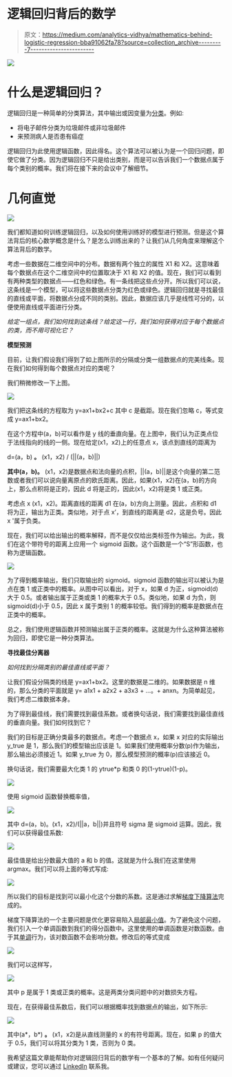# 逻辑回归背后的数学

> 原文：<https://medium.com/analytics-vidhya/mathematics-behind-logistic-regression-bba91062fa78?source=collection_archive---------7----------------------->

![](img/e6119434022f523a162fffe547a69d0d.png)

# 什么是逻辑回归？

逻辑回归是一种简单的分类算法，其中输出或因变量为[分类](https://en.wikipedia.org/wiki/Categorical_variable)。例如:

*   将电子邮件分类为垃圾邮件或非垃圾邮件
*   来预测病人是否患有癌症

逻辑回归为此使用逻辑函数，因此得名。这个算法可以被认为是一个回归问题，即使它做了分类。因为逻辑回归不只是给出类别，而是可以告诉我们一个数据点属于每个类别的概率。我们将在接下来的会议中了解细节。

# 几何直觉

![](img/754b0c86068dbb631f1e19fc46edafd2.png)

我们都知道如何训练逻辑回归，以及如何使用训练好的模型进行预测。但是这个算法背后的核心数学概念是什么？是怎么训练出来的？让我们从几何角度来理解这个算法背后的数学。

考虑一些数据在二维空间中的分布。数据有两个独立的属性 X1 和 X2。这意味着每个数据点在这个二维空间中的位置取决于 X1 和 X2 的值。现在，我们可以看到有两种类型的数据点——红色和绿色。有一条线把这些点分开。所以我们可以说，这条线是一个模型，可以将这些数据点分类为红色或绿色。逻辑回归就是寻找最佳的直线或平面，将数据点分成不同的类别。因此，数据应该几乎是线性可分的，以便使用直线或平面进行分类。

*给定一组点，我们如何找到这条线？给定这一行，我们如何获得对应于每个数据点的类，而不用可视化它？*

**模型预测**

目前，让我们假设我们得到了如上图所示的分隔或分类一组数据点的完美线条。现在我们如何得到每个数据点对应的类呢？

我们稍微修改一下上图。

![](img/ae79e6e98d1286fd74e586032588d110.png)

我们把这条线的方程取为 y=ax1+bx2+c 其中 c 是截距。现在我们忽略 c，等式变成 y=ax1+bx2。

在这个方程中(a，b)可以看作是 y 线的垂直向量。在上图中，我们认为正类点位于法线指向的线的一侧。现在给定(x1，x2)上的任意点 x，该点到直线的距离为

d=(a，b) **。** (x1，x2) / (||(a，b)||)

**其中(a，b)。** (x1，x2)是数据点和法向量的点积，||(a，b)||是这个向量的第二范数或者我们可以说向量离原点的欧氏距离。因此，如果(x1，x2)在(a，b)的方向上，那么点积将是正的，因此 d 将是正的，因此(x1，x2)将是类 1 或正类。

考虑点 x (x1，x2)。距离直线的距离 d1 在(a，b)方向上测量。因此，点积和 d1 将为正，输出为正类。类似地，对于点 x’，到直线的距离是 d2，这是负号。因此 x '属于负类。

现在，我们可以给出输出的概率解释，而不是仅仅给出类标签作为输出。为此，我们在这个带符号的距离上应用一个 sigmoid 函数。这个函数是一个“S”形函数，也称为逻辑函数。

![](img/de40071df5af43129d95d502cb7a1c1a.png)

为了得到概率输出，我们只取输出的 sigmoid。sigmoid 函数的输出可以被认为是点在类 1 或正类中的概率。从图中可以看出，对于 x，如果 d 为正，sigmoid(d)大于 0.5。或者输出属于正类或类 1 的概率大于 0.5。类似地，如果 d 为负，则 sigmoid(d)小于 0.5，因此 x 属于类别 1 的概率较低。我们得到的概率是数据点在正类中的概率。

总之，我们使用逻辑函数并预测输出属于正类的概率。这就是为什么这种算法被称为回归，即使它是一种分类算法。

**寻找最佳分离器**

*如何找到分隔类别的最佳直线或平面？*

让我们假设分隔类的线是 y=ax1+bx2。这里的数据是二维的。如果数据是 n 维的，那么分类的平面就是 y= a1x1 + a2x2 + a3x3 + …。+ anxn。为简单起见，我们考虑二维数据本身。

为了得到最佳线，我们需要找到最佳系数。或者换句话说，我们需要找到最佳直线的垂直向量。我们如何找到它？

我们的目标是正确分类最多的数据点。考虑一个数据点 x，如果 x 对应的实际输出 y_true 是 1，那么我们的模型输出应该是 1。如果我们使用概率分数(p)作为输出，那么输出必须接近 1。如果 y_true 为 0，那么模型预测的概率(p)应该接近 0。

换句话说，我们需要最大化类 1 的 ytrue*p 和类 0 的(1-ytrue)(1-p)。

![](img/0bf7783ad60615171a5fb78d5c76d137.png)

使用 sigmoid 函数替换概率值，

![](img/4f56c72dddb5648a25252e304583a604.png)

其中 d=(a，b)。(x1，x2)/(||a，b||)并且符号 sigma 是 sigmoid 运算。因此，我们可以获得最佳系数:

![](img/5765a72bf020a739c7b3401be0098cc1.png)

最佳值是给出分数最大值的 a 和 b 的值。这就是为什么我们在这里使用 argmax。我们可以将上面的等式写成:

![](img/0469e5e4c8cb52b54184d5c3b092c986.png)

所以我们的目标是找到可以最小化这个分数的系数。这是通过求解[梯度下降算法](https://en.wikipedia.org/wiki/Gradient_descent#:~:text=Gradient%20descent%20is%20a%20first,function%20at%20the%20current%20point.)完成的。

梯度下降算法的一个主要问题是优化更容易陷入[局部最小值](http://mathonline.wikidot.com/local-maxima-and-minima-and-absolute-maxima-and-minima)。为了避免这个问题，我们引入一个单调函数到我们的得分函数中。这里使用的单调函数是对数函数。由于其[单调](https://en.wikipedia.org/wiki/Monotonic_function)行为，该对数函数不会影响分数。修改后的等式变成

![](img/9143f42ed59158b97e92e2b1cc9c6985.png)

我们可以这样写，

![](img/8f62e143734d7e610c3eb18d68bd9786.png)

其中 p 是属于 1 类或正类的概率。这是两类分类问题中的对数损失方程。

现在，在获得最佳系数后，我们可以根据概率找到数据点的输出，如下所示:

![](img/b1c1cfc522ddf60cdf03d0bd9603f1d3.png)

其中(a*，b*) **。** (x1，x2)是从直线测量的 x 的有符号距离。现在，如果 p 的值大于 0.5，我们可以将其分类为 1 类，否则为 0 类。

我希望这篇文章能帮助你对逻辑回归背后的数学有一个基本的了解。如有任何疑问或建议，您可以通过 [LinkedIn](https://www.linkedin.com/in/vinitha-v-n-5a0560179/) 联系我。